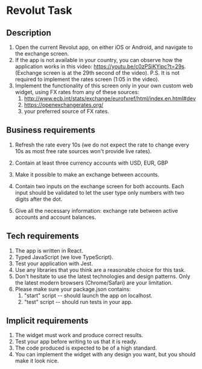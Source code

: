 # Revolut Task


## Description

1. Open the current Revolut app, on either iOS or Android, and navigate to the exchange screen.
2. If the app is not available in your country, you can observe how the application works in this video: https://youtu.be/c0zPSiKYipc?t=29s. (Exchange screen is at the 29th second of the video). 
P.S. It is not required to implement the rates screen (1:05 in the video).
3. Implement the functionality of this screen only in your own custom web widget, using FX rates from any of these sources:
    1. http://www.ecb.int/stats/exchange/eurofxref/html/index.en.html#dev
    2. https://openexchangerates.org/
    3. your preferred source of FX rates.

## Business requirements

1. Refresh the rate every 10s (we do not expect the rate to change every 10s as most free rate sources won't provide live rates).

2. Contain at least three currency accounts with USD, EUR, GBP

3. Make it possible to make an exchange between accounts.

4. Contain two inputs on the exchange screen for both accounts. Each input should be validated to let the user type only numbers with two digits after the dot.

5. Give all the necessary information: exchange rate between active accounts and account balances.

## Tech requirements

1. The app is written in React.
2. Typed JavaScript (we love TypeScript).
3. Test your application with Jest.
4. Use any libraries that you think are a reasonable choice for this task.
5. Don't hesitate to use the latest technologies and design patterns. Only the latest modern browsers (Chrome/Safari) are your limitation.
6. Please make sure your package.json contains:
    1. "start" script -- should launch the app on localhost.
    2. "test" script -- should run tests in your app.

## Implicit requirements

1. The widget must work and produce correct results.
2. Test your app before writing to us that it is ready.
3. The code produced is expected to be of a high standard.
4. You can implement the widget with any design you want, but you should make it look nice.


